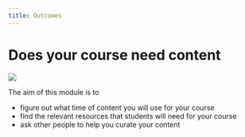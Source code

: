 ```yaml
---
title: Outcomes
---
```


# Does your course need content

![]({{site.baseurl}}/img/content-banner.jpg)

The aim of this module is to

- figure out what time of content you will use for your course
- find the relevant resources that students will need for your course
- ask other people to help you curate your content
